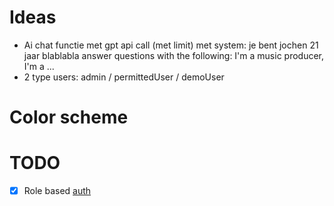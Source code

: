# Ideas

- Ai chat functie met gpt api call (met limit) met system: je bent jochen 21 jaar blablabla answer questions with the following: I'm a music producer, I'm a ...
- 2 type users: admin / permittedUser / demoUser 

# Color scheme


# TODO
- [x] Role based [auth](https://reacthustle.com/blog/nextjs-setup-role-based-authentication)